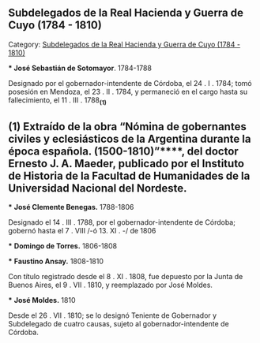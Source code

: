 ## Subdelegados de la Real Hacienda y Guerra de Cuyo (1784 - 1810)

Category: [Subdelegados de la Real Hacienda y Guerra de Cuyo (1784 - 1810)](http://descubrircorrientes.com.ar/2012/index.php/1072-cronologias/cronologias-del-periodo-colonial/tenientes-de-la-colonia/subdelegados-de-la-real-hacienda-y-guerra-de-cuyo-1784-1810)

**\* José Sebastián de Sotomayor**. 1784-1788  

Designado por el gobernador-intendente de Córdoba, el 24 . I . 1784; tomó posesión en Mendoza, el 23 . II . 1784, y permaneció en el cargo hasta su fallecimiento, el 11 . III . 1788<sub><strong>(1)</strong></sub>  

## **(1)** **Extraído de la obra** **“Nómina de gobernantes civiles y eclesiásticos de la Argentina durante la época española. (1500-1810)”****, del doctor Ernesto J. A. Maeder, publicado por el Instituto de Historia de la Facultad de Humanidades de la Universidad Nacional del Nordeste.**

**\*** **José Clemente Benegas.** 1788-1806  

Designado el 14 . III . 1788, por el gobernador-intendente de Córdoba; gobernó hasta el 7 . VIII /-ó 13. XI . -/ de 1806  

**\*** **Domingo de Torres.** 1806-1808  

**\*** **Faustino Ansay.** 1808-1810  

Con título registrado desde el 8 . XI . 1808, fue depuesto por la Junta de Buenos Aires, el 9 . VII . 1810, y reemplazado por José Moldes.  

**\*** **José Moldes.** 1810  

Desde el 26 . VII . 1810; se lo designó Teniente de Gobernador y Subdelegado de cuatro causas, sujeto al gobernador-intendente de Córdoba.